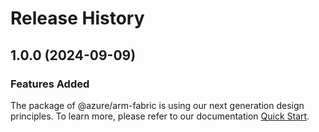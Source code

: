 # Release History
    
## 1.0.0 (2024-09-09)

### Features Added

The package of @azure/arm-fabric is using our next generation design principles. To learn more, please refer to our documentation [Quick Start](https://aka.ms/azsdk/js/mgmt/quickstart).
